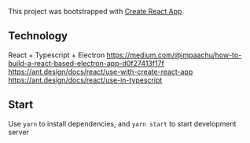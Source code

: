 This project was bootstrapped with [Create React App](https://github.com/facebook/create-react-app).

## Technology
React + Typescript + Electron 
https://medium.com/@impaachu/how-to-build-a-react-based-electron-app-d0f27413f17f
https://ant.design/docs/react/use-with-create-react-app
https://ant.design/docs/react/use-in-typescript

## Start
Use `yarn` to install dependencies, and `yarn start` to start development server
